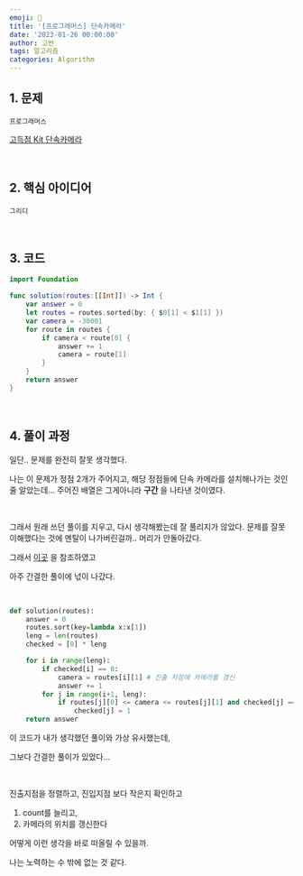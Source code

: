 ```yaml
---
emoji: 🧶
title: '[프로그래머스] 단속카메라'
date: '2023-01-26 00:00:00'
author: 고반
tags: 알고리즘
categories: Algorithm
---
```


## 1. 문제

`프로그래머스`

[고득점 Kit 단속카메라](https://school.programmers.co.kr/learn/courses/30/lessons/42884)


<br/>

## 2. 핵심 아이디어

`그리디`

<br/>

## 3. 코드

```swift
import Foundation

func solution(routes:[[Int]]) -> Int {
    var answer = 0
    let routes = routes.sorted(by: { $0[1] < $1[1] })
    var camera = -30001
    for route in routes {
        if camera < route[0] {
            answer += 1
            camera = route[1]
        }
    }
    return answer
}
```

<br/>

## 4. 풀이 과정

일단.. 문제를 완전히 잘못 생각했다.

나는 이 문제가 정점 2개가 주어지고, 해당 정점들에 단속 카메라를 설치해나가는 것인줄 알았는데... 주어진 배열은 그게아니라 **구간** 을 나타낸 것이였다.

<br/>

그래서 원래 쓰던 풀이를 지우고, 다시 생각해봤는데 잘 풀리지가 않았다. 문제를 잘못 이해했다는 것에 멘탈이 나가버린걸까.. 머리가 안돌아갔다.

그래서 [이곳](https://wwlee94.github.io/category/algorithm/greedy/speed-enforcement-camera/) 을 참조하였고

아주 간결한 풀이에 넋이 나갔다.

<br/>

```python
def solution(routes):
    answer = 0
    routes.sort(key=lambda x:x[1])
    leng = len(routes)
    checked = [0] * leng

    for i in range(leng):
        if checked[i] == 0:
            camera = routes[i][1] # 진출 지점에 카메라를 갱신
            answer += 1
        for j in range(i+1, leng):
            if routes[j][0] <= camera <= routes[j][1] and checked[j] == 0:
                checked[j] = 1
    return answer
```

이 코드가 내가 생각했던 풀이와 가상 유사했는데,

그보다 간결한 풀이가 있었다...

<br/>

진출지점을 정렬하고, 진입지점 보다 작은지 확인하고 
1. count를 늘리고,
2. 카메라의 위치를 갱신한다

어떻게 이런 생각을 바로 떠올릴 수 있을까.

나는 노력하는 수 밖에 없는 것 같다.

<br/>


```toc

```
